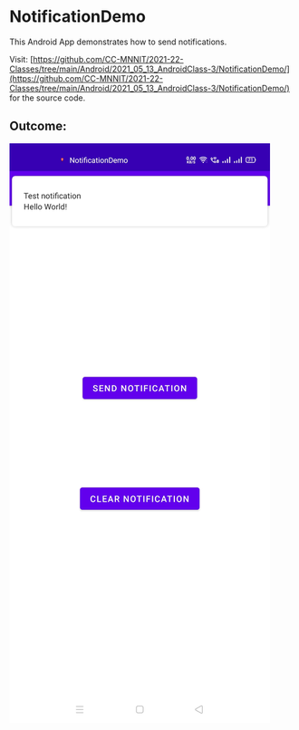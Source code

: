 # NotificationDemo

This Android App demonstrates how to send notifications.

Visit: [https://github.com/CC-MNNIT/2021-22-Classes/tree/main/Android/2021_05_13_AndroidClass-3/NotificationDemo/](https://github.com/CC-MNNIT/2021-22-Classes/tree/main/Android/2021_05_13_AndroidClass-3/NotificationDemo/) for the source code.

## Outcome:

![Screenshot](NotificationDemo.jpg)
